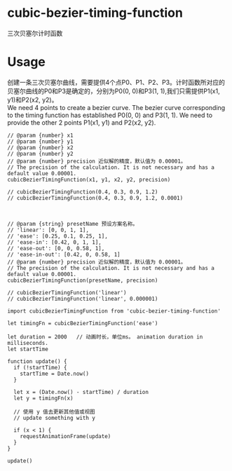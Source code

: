 # cubic-bezier-timing-function
三次贝塞尔计时函数

# Usage
创建一条三次贝塞尔曲线，需要提供4个点P0、P1、P2、P3。计时函数所对应的贝塞尔曲线的P0和P3是确定的，分别为P0(0, 0)和P3(1, 1),我们只需提供P1(x1, y1)和P2(x2, y2)。  
We need 4 points to create a bezier curve. The bezier curve corresponding to the timing function has established P0(0, 0) and P3(1, 1). We need to provide the other 2 points P1(x1, y1) and P2(x2, y2).

```
// @param {number} x1  
// @param {number} y1  
// @param {number} x2  
// @param {number} y2  
// @param {number} precision 近似解的精度，默认值为 0.00001。
// The precision of the calculation. It is not necessary and has a default value 0.00001.  
cubicBezierTimingFunction(x1, y1, x2, y2, precision)

// cubicBezierTimingFunction(0.4, 0.3, 0.9, 1.2)  
// cubicBezierTimingFunction(0.4, 0.3, 0.9, 1.2, 0.0001)    



// @param {string} presetName 预设方案名称。  
// 'linear': [0, 0, 1, 1],  
// 'ease': [0.25, 0.1, 0.25, 1],  
// 'ease-in': [0.42, 0, 1, 1],  
// 'ease-out': [0, 0, 0.58, 1],  
// 'ease-in-out': [0.42, 0, 0.58, 1]  
// @param {number} precision 近似解的精度，默认值为 0.00001。
// The precision of the calculation. It is not necessary and has a default value 0.00001.  
cubicBezierTimingFunction(presetName, precision)

// cubicBezierTimingFunction('linear')  
// cubicBezierTimingFunction('linear', 0.000001)  
```


```
import cubicBezierTimingFunction from 'cubic-bezier-timing-function'

let timingFn = cubicBezierTimingFunction('ease')

let duration = 2000   // 动画时长，单位ms。 animation duration in milliseconds.
let startTime

function update() {
  if (!startTime) {
    startTime = Date.now()
  }

  let x = (Date.now() - startTime) / duration
  let y = timingFn(x)

  // 使用 y 值去更新其他值或视图
  // update something with y

  if (x < 1) {
    requestAnimationFrame(update)
  }
}

update()
```